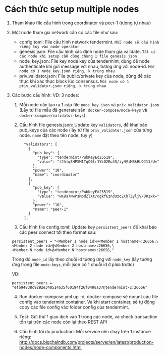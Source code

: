 # Cách thức setup multiple nodes

1. Tham khảo file cấu hình trong coordinator và peer-1 (tương tự nhau)

2. Một node tham gia network cần có các file như sau:
    - config.toml: File cấu hình network tendermint. `Mỗi node sẽ cấu hình riêng tuỳ vào node operator`
    - genesis.json: File cấu hình xác định node tham gia validate. `Tất cả các node khi setup cần dùng chung 1 file genesis.json`
    - node_key.json: File key node key của tendermint, dùng để node authenticate khi gửi message với nhau, tương ứng với node-id. `Mỗi node có 1 node_key.json riêng, k trùng nhau`
    - priv_validator.json: File public/private key của node, dùng để xác thực khi xác thực block lúc consensus. `Mỗi node có 1 priv_validator.json riêng, k trùng nhau`
    

2. Các bước cấu hình: VD: 3 nodes:
    1. Mỗi node cần tạo ra 1 cặp file `node_key.json` và `priv_validator.json`. (Lấy từ file mẫu đã generate sẵn: `docker-compose/node-keys` và `docker-compose/validator-keys`)
    
    2. Cấu hình file genesis.json: Update key `validators`, để khai báo pub_keys của các node (lấy từ file `priv_validator.json` của từng node. `name` đặt theo tên node, tuỳ ý)
    
        ```$json 
          "validators": [
            {
              "pub_key": {
                "type": "tendermint/PubKeyEd25519",
                "value": "/Jhlq8HPSM1TqQ6tr1YLG2Ro4S/iyNViMBkHLQJ11/U="
              },
              "power": "10",
              "name": "coordinator"
            },
            {
              "pub_key": {
                "type": "tendermint/PubKeyEd25519",
                "value": "wK9s7NwPsMpdZlXt/ogkf6zndUzc2XhTZyljV/D01xk="
              },
              "power": "10",
              "name": "peer-1"
            }
          ],

        ```

    3. Cấu hình file config.toml: Update key `persistent_peers` để khai báo các peer connect tới theo format sau: 
    ```$toml
    persistent_peers = "<Member 1 node id>@<Member 1 hostname>:26656,\
    <Member 2 node id>@<Member 2 hostname>:26656,\
    <Member N node id>@<Member N hostname>:26656,"
    ```
    Trong đó `node_id` lấy theo chuỗi id tương ứng với `node_key` (lấy tương ứng trong file `node-keys`, mỗi json có 1 chuỗi id ở phía trước)
    
    VD:
    ```$toml
    persistent_peers = "efb94838c9292e340514a35f60194f26f0498a37@tendermint-2:26656"
    ```
    
    4. Run docker-compose.yml up -d, docker-compose sẽ mount các file config vào tendermint container. Và khi start container, sẽ tự động copy các file config vào folder config của tendermint.
    
    5. Test: Gửi thử 1 giao dịch vào 1 trong các node, và check transaction tồn tại trên các node còn lại theo REST API
    
    6. Cấu hình tối ưu production: Mỗi service nên chạy trên 1 instance riêng: http://docs.bigchaindb.com/projects/server/en/latest/production-nodes/node-components.html
    